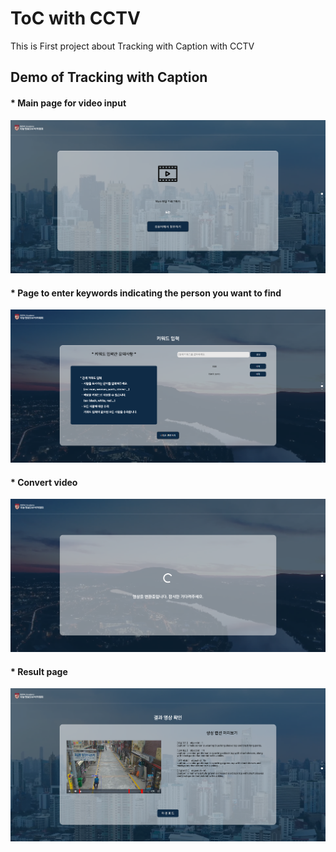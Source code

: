 # ToC with CCTV
This is First project about Tracking with Caption with CCTV

## Demo of Tracking with Caption
#### * Main page for video input
<p align="center"><img src="web/www/static/preview/video.png"\></p>

#### * Page to enter keywords indicating the person you want to find
<p align="center"><img src="web/www/static/preview/keyword.png"\></p>

#### * Convert video
<p align="center"><img src="web/www/static/preview/loading.png"\></p>

#### * Result page
<p align="center"><img src="web/www/static/preview/result.png"\></p>
